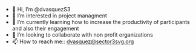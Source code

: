 - 👋 Hi, I’m @dvasquezS3
- 👀 I’m interested in project managment
- 🌱 I’m currently learning how to increase the productivity of participants and also their engagement 
- 💞️ I’m looking to collaborate with non profit organizations
- 📫 How to reach me:: dvasquez@sector3svg.org
